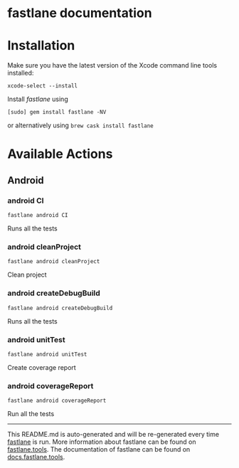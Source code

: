 fastlane documentation
================
# Installation

Make sure you have the latest version of the Xcode command line tools installed:

```
xcode-select --install
```

Install _fastlane_ using
```
[sudo] gem install fastlane -NV
```
or alternatively using `brew cask install fastlane`

# Available Actions
## Android
### android CI
```
fastlane android CI
```
Runs all the tests
### android cleanProject
```
fastlane android cleanProject
```
Clean project
### android createDebugBuild
```
fastlane android createDebugBuild
```
Runs all the tests
### android unitTest
```
fastlane android unitTest
```
Create coverage report
### android coverageReport
```
fastlane android coverageReport
```
Run all the tests

----

This README.md is auto-generated and will be re-generated every time [fastlane](https://fastlane.tools) is run.
More information about fastlane can be found on [fastlane.tools](https://fastlane.tools).
The documentation of fastlane can be found on [docs.fastlane.tools](https://docs.fastlane.tools).
